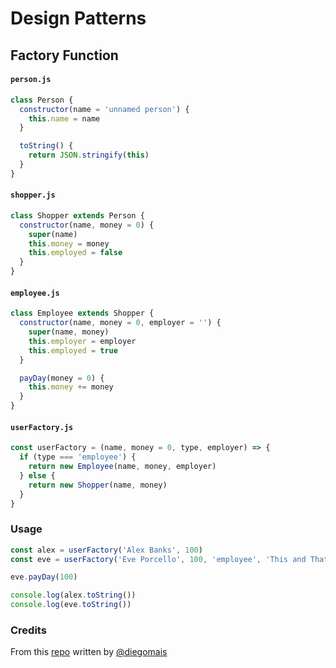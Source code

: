 # Design Patterns

## Factory Function

#### `person.js`

```js
class Person {
  constructor(name = 'unnamed person') {
    this.name = name
  }

  toString() {
    return JSON.stringify(this)
  }
}
```

#### `shopper.js`

```js
class Shopper extends Person {
  constructor(name, money = 0) {
    super(name)
    this.money = money
    this.employed = false
  }
}
```

#### `employee.js`

```js
class Employee extends Shopper {
  constructor(name, money = 0, employer = '') {
    super(name, money)
    this.employer = employer
    this.employed = true
  }

  payDay(money = 0) {
    this.money += money
  }
}
```

#### `userFactory.js`

```js
const userFactory = (name, money = 0, type, employer) => {
  if (type === 'employee') {
    return new Employee(name, money, employer)
  } else {
    return new Shopper(name, money)
  }
}
```

### Usage

```js
const alex = userFactory('Alex Banks', 100)
const eve = userFactory('Eve Porcello', 100, 'employee', 'This and That')

eve.payDay(100)

console.log(alex.toString())
console.log(eve.toString())
```

### Credits

From this [repo](https://github.com/diegomais/node-js-design-patterns/) written by [@diegomais](https://github.com/diegomais)
